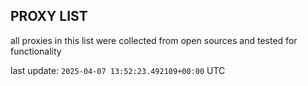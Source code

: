 ## PROXY LIST

all proxies in this list were collected from open sources and tested for functionality

last update: `2025-04-07 13:52:23.492109+00:00` UTC